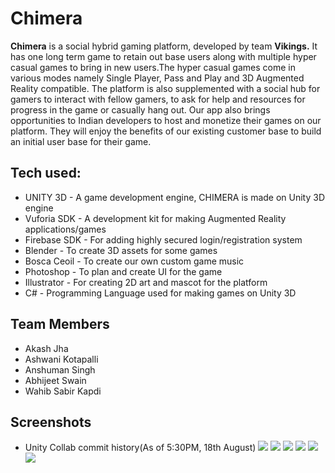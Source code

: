 # Chimera
<b>Chimera</b> is a social hybrid gaming platform, developed by team <b>Vikings.</b> It has one long term game to retain out base users along with multiple hyper casual games to bring in new users.The hyper casual games come in various modes namely Single Player, Pass and Play  and 3D Augmented Reality compatible. The platform is also supplemented with a social hub for gamers to interact with fellow gamers, to ask for help and resources for progress in the game or casually hang out.
Our app also brings opportunities to Indian developers to host and monetize their games on our platform. They will enjoy the benefits of our existing customer base to build an initial user base for their game. 


## Tech used:
<ul>
  <li>UNITY 3D - A game development engine, CHIMERA is made on Unity 3D engine
<li>Vuforia SDK - A development kit for making Augmented Reality applications/games 
<li>Firebase SDK - For adding highly secured login/registration system
<li>Blender - To create 3D assets for some games
<li>Bosca Ceoil - To create our own custom game music
<li>Photoshop - To plan and create UI for the game
<li>Illustrator - For creating 2D art and mascot for the platform
<li>C# - Programming Language used for making games on Unity 3D
</ul>


## Team Members
<ul>
  <li>Akash Jha</li>
  <li>Ashwani Kotapalli</li>
  <li>Anshuman Singh</li>
  <li>Abhijeet Swain</li>
  <li>Wahib Sabir Kapdi</li>
</ul>

## Screenshots
- Unity Collab commit history(As of 5:30PM, 18th August)
  <img src="CollabScreenshots/1.png"/>
  <img src="CollabScreenshots/2.png"/>
  <img src="CollabScreenshots/3.png"/>
  <img src="CollabScreenshots/4.png"/>
  <img src="CollabScreenshots/5.png"/>
  <img src="CollabScreenshots/6.png"/>